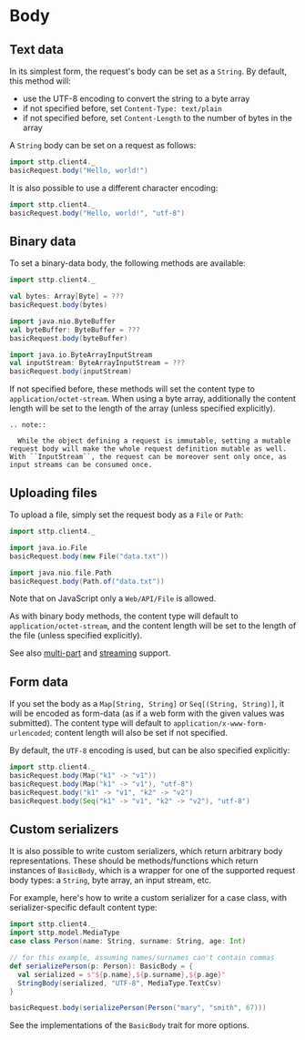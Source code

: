 # Body

## Text data

In its simplest form, the request's body can be set as a `String`. By default, this method will:

* use the UTF-8 encoding to convert the string to a byte array
* if not specified before, set `Content-Type: text/plain`
* if not specified before, set `Content-Length` to the number of bytes in the array

A `String` body can be set on a request as follows:

```scala
import sttp.client4._
basicRequest.body("Hello, world!")
```

It is also possible to use a different character encoding:

```scala
import sttp.client4._
basicRequest.body("Hello, world!", "utf-8")
```

## Binary data

To set a binary-data body, the following methods are available:

```scala
import sttp.client4._

val bytes: Array[Byte] = ???
basicRequest.body(bytes)

import java.nio.ByteBuffer
val byteBuffer: ByteBuffer = ???
basicRequest.body(byteBuffer)

import java.io.ByteArrayInputStream
val inputStream: ByteArrayInputStream = ???
basicRequest.body(inputStream)
```

If not specified before, these methods will set the content type to `application/octet-stream`. When using a byte array, additionally the content length will be set to the length of the array (unless specified explicitly).

```eval_rst
.. note::

  While the object defining a request is immutable, setting a mutable request body will make the whole request definition mutable as well. With ``InputStream``, the request can be moreover sent only once, as input streams can be consumed once.
```

## Uploading files

To upload a file, simply set the request body as a `File` or `Path`:

```scala
import sttp.client4._

import java.io.File
basicRequest.body(new File("data.txt"))

import java.nio.file.Path
basicRequest.body(Path.of("data.txt"))
```

Note that on JavaScript only a `Web/API/File` is allowed.

As with binary body methods, the content type will default to `application/octet-stream`, and the content length will be set to the length of the file (unless specified explicitly).

See also [multi-part](multipart.md) and [streaming](streaming.md) support.

## Form data

If you set the body as a `Map[String, String]` or `Seq[(String, String)]`, it will be encoded as form-data (as if a web form with the given values was submitted). The content type will default to `application/x-www-form-urlencoded`; content length will also be set if not specified.

By default, the `UTF-8` encoding is used, but can be also specified explicitly:

```scala
import sttp.client4._
basicRequest.body(Map("k1" -> "v1"))
basicRequest.body(Map("k1" -> "v1"), "utf-8")
basicRequest.body("k1" -> "v1", "k2" -> "v2")
basicRequest.body(Seq("k1" -> "v1", "k2" -> "v2"), "utf-8")
```        

## Custom serializers

It is also possible to write custom serializers, which return arbitrary body representations. These should be 
methods/functions which return instances of `BasicBody`, which is a wrapper for one of the supported request body 
types: a `String`, byte array, an input stream, etc.

For example, here's how to write a custom serializer for a case class, with serializer-specific default content type:

```scala
import sttp.client4._
import sttp.model.MediaType
case class Person(name: String, surname: String, age: Int)

// for this example, assuming names/surnames can't contain commas
def serializePerson(p: Person): BasicBody = { 
  val serialized = s"${p.name},${p.surname},${p.age}"
  StringBody(serialized, "UTF-8", MediaType.TextCsv)
}

basicRequest.body(serializePerson(Person("mary", "smith", 67)))
```

See the implementations of the `BasicBody` trait for more options.
